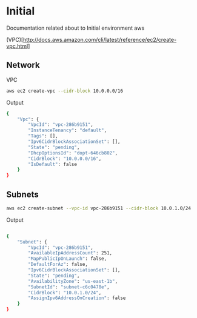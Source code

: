# Initial

Documentation related about to Initial environment aws

(VPC)[http://docs.aws.amazon.com/cli/latest/reference/ec2/create-vpc.html]

## Network

VPC

```sh
aws ec2 create-vpc --cidr-block 10.0.0.0/16
```

Output

```sh
{
    "Vpc": {
        "VpcId": "vpc-286b9151",
        "InstanceTenancy": "default",
        "Tags": [],
        "Ipv6CidrBlockAssociationSet": [],
        "State": "pending",
        "DhcpOptionsId": "dopt-646cb802",
        "CidrBlock": "10.0.0.0/16",
        "IsDefault": false
    }
}
```

## Subnets

```sh
aws ec2 create-subnet --vpc-id vpc-286b9151 --cidr-block 10.0.1.0/24
```

Output

```sh

{
    "Subnet": {
        "VpcId": "vpc-286b9151",
        "AvailableIpAddressCount": 251,
        "MapPublicIpOnLaunch": false,
        "DefaultForAz": false,
        "Ipv6CidrBlockAssociationSet": [],
        "State": "pending",
        "AvailabilityZone": "us-east-1b",
        "SubnetId": "subnet-c6c0478e",
        "CidrBlock": "10.0.1.0/24",
        "AssignIpv6AddressOnCreation": false
    }
}

```